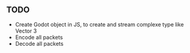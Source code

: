 ## TODO
  * Create Godot object in JS, to create and stream complexe type like Vector 3
  * Encode all packets
  * Decode all packets
